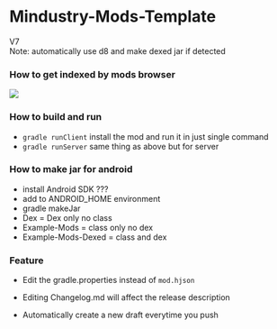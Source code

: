 # Mindustry-Mods-Template
V7\
Note: automatically use d8 and make dexed jar if detected

### How to get indexed by mods browser
![](https://cdn.discordapp.com/attachments/713346278003572777/821210982449807380/unknown.png)

### How to build and run

- `gradle runClient` install the mod and run it in just single command
- `gradle runServer` same thing as above but for server
### How to make jar for android

- install Android SDK ???
- add to ANDROID_HOME environment
- gradle makeJar
- Dex = Dex only no class
- Example-Mods = class only no dex
- Example-Mods-Dexed = class and dex

### Feature

- Edit the gradle.properties instead of `mod.hjson`

- Editing Changelog.md will affect the release description

- Automatically create a new draft everytime you push 
